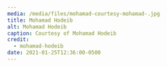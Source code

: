 ```yaml
---
media: /media/files/mohamad-courtesy-mohamad-.jpg
title: Mohamad Hodeib
alt: Mohamad Hodeib
caption: Courtesy of Mohamad Hodeib
credit:
  - mohamad-hodeib
date: 2021-01-25T12:36:00-0500
---
```

